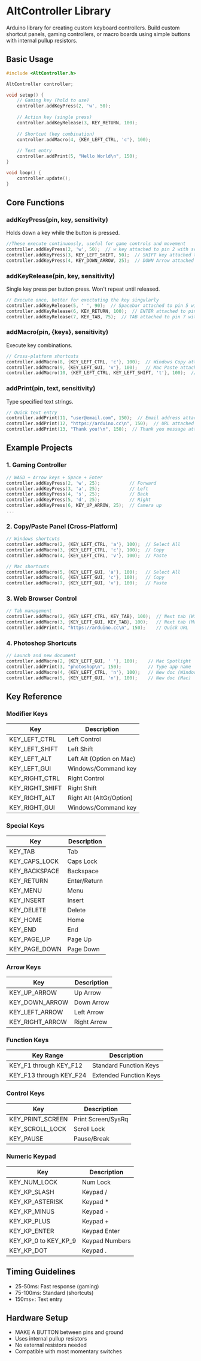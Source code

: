 # AltController Library

Arduino library for creating custom keyboard controllers. Build custom shortcut panels, gaming controllers, or macro boards using simple buttons with internal pullup resistors.


## Basic Usage

```cpp
#include <AltController.h>

AltController controller;

void setup() {
    // Gaming key (hold to use)
    controller.addKeyPress(2, 'w', 50);
    
    // Action key (single press)
    controller.addKeyRelease(3, KEY_RETURN, 100);
    
    // Shortcut (key combination)
    controller.addMacro(4, {KEY_LEFT_CTRL, 'c'}, 100);
    
    // Text entry
    controller.addPrint(5, "Hello World\n", 150);
}

void loop() {
    controller.update();
}
```

## Core Functions

### addKeyPress(pin, key, sensitivity)
Holds down a key while the button is pressed.

```cpp
//These execute continuously, useful for game controls and movement
controller.addKeyPress(2, 'w', 50);  // w key attached to pin 2 with sensitivity of 50
controller.addKeyPress(3, KEY_LEFT_SHIFT, 50);  // SHIFT key attached to pin 3 with sensitivity of 50
controller.addKeyPress(4, KEY_DOWN_ARROW, 25);  // DOWN Arrow attached to pin 4 with sensitivity of 25
```

### addKeyRelease(pin, key, sensitivity)
Single key press per button press. Won't repeat until released.

```cpp
// Execute once, better for exectuting the key singularly
controller.addKeyRelease(5, ' ', 90);  // Spacebar attached to pin 5 with sensitivity of 90
controller.addKeyRelease(6, KEY_RETURN, 100);  // ENTER attached to pin 6 with sensitivity of 100
controller.addKeyRelease(7, KEY_TAB, 75);  // TAB attached to pin 7 with sensitivity of 90
```

### addMacro(pin, {keys}, sensitivity)
Execute key combinations.

```cpp
// Cross-platform shortcuts
controller.addMacro(8, {KEY_LEFT_CTRL, 'c'}, 100);  // Windows Copy attached to pin 8 with sensitivity of 100
controller.addMacro(9, {KEY_LEFT_GUI, 'v'}, 100);   // Mac Paste attached to pin 9 with sensitivity of 100
controller.addMacro(10, {KEY_LEFT_CTRL, KEY_LEFT_SHIFT, 't'}, 100);  // Reopen tab attached to pin 10 with sensitivity of 100
```

### addPrint(pin, text, sensitivity)
Type specified text strings.

```cpp
// Quick text entry
controller.addPrint(11, "user@email.com", 150);  // Email address attached to pin 11 with sensitivity of 150
controller.addPrint(12, "https://arduino.cc\n", 150);  // URL attached to pin 12 with sensitivity of 150
controller.addPrint(13, "Thank you!\n", 150);  // Thank you message attached to pin 13 with sensitivity of 150
```

## Example Projects

### 1. Gaming Controller
```cpp
// WASD + Arrow keys + Space + Enter
controller.addKeyPress(2, 'w', 25);           // Forward
controller.addKeyPress(3, 'a', 25);           // Left
controller.addKeyPress(4, 's', 25);           // Back
controller.addKeyPress(5, 'd', 25);           // Right
controller.addKeyPress(6, KEY_UP_ARROW, 25);  // Camera up
...
```

### 2. Copy/Paste Panel (Cross-Platform)
```cpp
// Windows shortcuts
controller.addMacro(2, {KEY_LEFT_CTRL, 'a'}, 100);  // Select All
controller.addMacro(3, {KEY_LEFT_CTRL, 'c'}, 100);  // Copy
controller.addMacro(4, {KEY_LEFT_CTRL, 'v'}, 100);  // Paste

// Mac shortcuts
controller.addMacro(5, {KEY_LEFT_GUI, 'a'}, 100);   // Select All
controller.addMacro(6, {KEY_LEFT_GUI, 'c'}, 100);   // Copy
controller.addMacro(7, {KEY_LEFT_GUI, 'v'}, 100);   // Paste
```

### 3. Web Browser Control
```cpp
// Tab management
controller.addMacro(2, {KEY_LEFT_CTRL, KEY_TAB}, 100);  // Next tab (Windows)
controller.addMacro(3, {KEY_LEFT_GUI, KEY_TAB}, 100);   // Next tab (Mac)
controller.addPrint(4, "https://arduino.cc\n", 150);    // Quick URL
```

### 4. Photoshop Shortcuts
```cpp
// Launch and new document
controller.addMacro(2, {KEY_LEFT_GUI, ' '}, 100);    // Mac Spotlight
controller.addPrint(3, "photoshop\n", 150);          // Type app name
controller.addMacro(4, {KEY_LEFT_CTRL, 'n'}, 100);   // New doc (Windows)
controller.addMacro(5, {KEY_LEFT_GUI, 'n'}, 100);    // New doc (Mac)
```

## Key Reference

### Modifier Keys
| Key | Description |
|-----|-------------|
| KEY_LEFT_CTRL  | Left Control |
| KEY_LEFT_SHIFT | Left Shift |
| KEY_LEFT_ALT   | Left Alt (Option on Mac) |
| KEY_LEFT_GUI   | Windows/Command key |
| KEY_RIGHT_CTRL | Right Control |
| KEY_RIGHT_SHIFT| Right Shift |
| KEY_RIGHT_ALT  | Right Alt (AltGr/Option) |
| KEY_RIGHT_GUI  | Windows/Command key |

### Special Keys
| Key | Description |
|-----|-------------|
| KEY_TAB        | Tab |
| KEY_CAPS_LOCK  | Caps Lock |
| KEY_BACKSPACE  | Backspace |
| KEY_RETURN     | Enter/Return |
| KEY_MENU       | Menu |
| KEY_INSERT     | Insert |
| KEY_DELETE     | Delete |
| KEY_HOME       | Home |
| KEY_END        | End |
| KEY_PAGE_UP    | Page Up |
| KEY_PAGE_DOWN  | Page Down |

### Arrow Keys
| Key | Description |
|-----|-------------|
| KEY_UP_ARROW    | Up Arrow |
| KEY_DOWN_ARROW  | Down Arrow |
| KEY_LEFT_ARROW  | Left Arrow |
| KEY_RIGHT_ARROW | Right Arrow |

### Function Keys
| Key Range | Description |
|-----------|-------------|
| KEY_F1 through KEY_F12  | Standard Function Keys |
| KEY_F13 through KEY_F24 | Extended Function Keys |

### Control Keys
| Key | Description |
|-----|-------------|
| KEY_PRINT_SCREEN | Print Screen/SysRq |
| KEY_SCROLL_LOCK  | Scroll Lock |
| KEY_PAUSE        | Pause/Break |

### Numeric Keypad
| Key | Description |
|-----|-------------|
| KEY_NUM_LOCK    | Num Lock |
| KEY_KP_SLASH    | Keypad / |
| KEY_KP_ASTERISK | Keypad * |
| KEY_KP_MINUS    | Keypad - |
| KEY_KP_PLUS     | Keypad + |
| KEY_KP_ENTER    | Keypad Enter |
| KEY_KP_0 to KEY_KP_9 | Keypad Numbers |
| KEY_KP_DOT      | Keypad . |

## Timing Guidelines
- 25-50ms: Fast response (gaming)
- 75-100ms: Standard (shortcuts)
- 150ms+: Text entry

## Hardware Setup
- MAKE A BUTTON between pins and ground
- Uses internal pullup resistors
- No external resistors needed
- Compatible with most momentary switches

